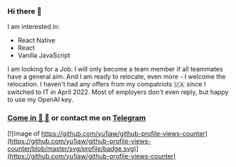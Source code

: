 ### Hi there 👋
I am interested in:
- React Native
- React
- Vanilla JavaScript

I am looking for a Job. 
I will only become a team member if all teammates have a general aim. 
And I am ready to relocate, even more - I welcome the relocation. 
I haven't had any offers from my compatriots 🇺🇦 since I switched to IT in April 2022. Most of employers don't even reply, but happy to use my OpenAI key.
### [Come in 🎾 💬](https://chat-u6d0.onrender.com) or contact me on <a href="https://t.me/yu1iaw">Telegram</a>
[![Image of https://github.com/yu1iaw/github-profile-views-counter](https://github.com/yu1iaw/github-profile-views-counter/blob/master/svg/profile/badge.svg)](https://github.com/yu1iaw/github-profile-views-counter)

